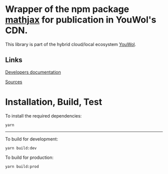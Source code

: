 # Wrapper of the npm package [mathjax](https://www.npmjs.com/package/mathjax) for publication in YouWol's CDN.




This library is part of the hybrid cloud/local ecosystem 
[YouWol](https://platform.youwol.com/applications/@youwol/platform/latest).

## Links

[Developers documentation](https://platform.youwol.com/applications/@youwol/cdn-explorer/latest?package=mathjax)


[Sources](https://github.com/youwol/cdn-externals/tree/master/mathjax)

# Installation, Build, Test

To install the required dependencies:

```shell
yarn
```
---
To build for development:

```shell
yarn build:dev
```

To build for production:

```shell
yarn build:prod
```
